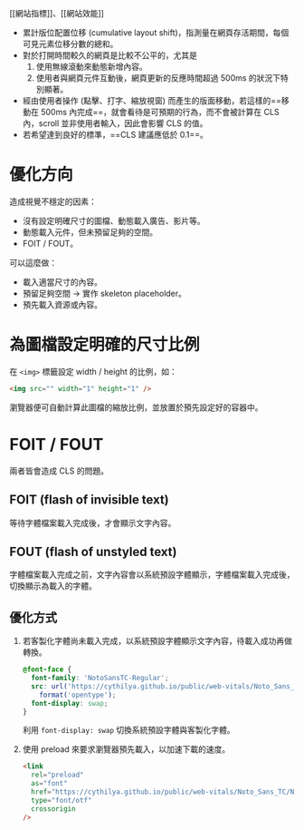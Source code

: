 [[網站指標]]、[[網站效能]]

- 累計版位配置位移 (cumulative layout shift)，指測量在網頁存活期間，每個可見元素位移分數的總和。
- 對於打開時間較久的網頁是比較不公平的，尤其是
	1. 使用無線滾動來動態新增內容。
	2. 使用者與網頁元件互動後，網頁更新的反應時間超過 500ms 的狀況下特別顯著。
- 經由使用者操作 (點擊、打字、縮放視窗) 而產生的版面移動，若這樣的==移動在 500ms 內完成==，就會看待是可預期的行為，而不會被計算在 CLS 內，scroll 並非使用者輸入，因此會影響 CLS 的值。
- 若希望達到良好的標準，==CLS 建議應低於 0.1==。

# 優化方向
造成視覺不穩定的因素：
- 沒有設定明確尺寸的圖檔、動態載入廣告、影片等。
- 動態載入元件，但未預留足夠的空間。
- FOIT / FOUT。

可以這麼做：
- 載入適當尺寸的內容。
- 預留足夠空間 -> 實作 skeleton placeholder。
- 預先載入資源或內容。

# 為圖檔設定明確的尺寸比例
在 `<img>` 標籤設定 width / height 的比例，如：

```html
<img src="" width="1" height="1" />
```

瀏覽器便可自動計算此圖檔的縮放比例，並放置於預先設定好的容器中。

# FOIT / FOUT
兩者皆會造成 CLS 的問題。

## FOIT (flash of invisible text)
等待字體檔案載入完成後，才會顯示文字內容。

## FOUT (flash of unstyled text)
字體檔案載入完成之前，文字內容會以系統預設字體顯示，字體檔案載入完成後，切換顯示為載入的字體。

## 優化方式
1. 若客製化字體尚未載入完成，以系統預設字體顯示文字內容，待載入成功再做轉換。

	```css
	@font-face {
	  font-family: 'NotoSansTC-Regular';
	  src: url('https://cythilya.github.io/public/web-vitals/Noto_Sans_TC/NotoSansTC-Regular.otf')
		format('opentype');
	  font-display: swap;
	}
	```
	
	利用 `font-display: swap` 切換系統預設字體與客製化字體。
	
2. 使用 preload 來要求瀏覽器預先載入，以加速下載的速度。

	```html
	<link
	  rel="preload"
	  as="font"
	  href="https://cythilya.github.io/public/web-vitals/Noto_Sans_TC/NotoSansTC-Regular.otf"
	  type="font/otf"
	  crossorigin
	/>
	```
	



